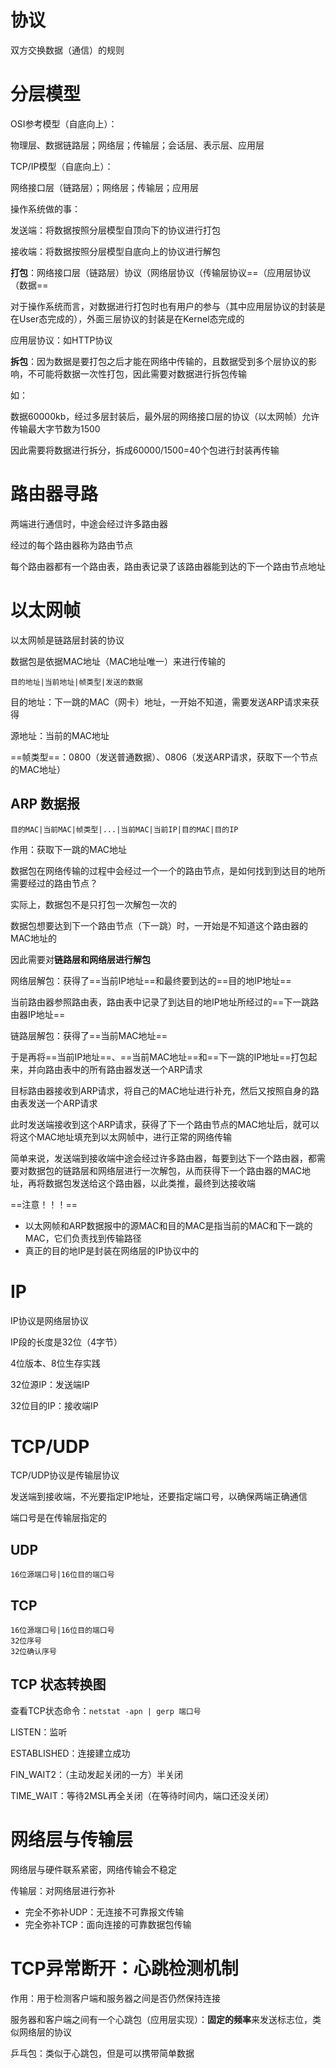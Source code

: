 # 协议

双方交换数据（通信）的规则



# 分层模型

OSI参考模型（自底向上）：

物理层、数据链路层；网络层；传输层；会话层、表示层、应用层

TCP/IP模型（自底向上）：

网络接口层（链路层）；网络层；传输层；应用层



操作系统做的事：

发送端：将数据按照分层模型自顶向下的协议进行打包

接收端：将数据按照分层模型自底向上的协议进行解包



**打包**：网络接口层（链路层）协议（网络层协议（传输层协议==（应用层协议（数据==

对于操作系统而言，对数据进行打包时也有用户的参与（其中应用层协议的封装是在User态完成的），外面三层协议的封装是在Kernel态完成的

应用层协议：如HTTP协议



**拆包**：因为数据是要打包之后才能在网络中传输的，且数据受到多个层协议的影响，不可能将数据一次性打包，因此需要对数据进行拆包传输

如：

数据60000kb，经过多层封装后，最外层的网络接口层的协议（以太网帧）允许传输最大字节数为1500

因此需要将数据进行拆分，拆成60000/1500=40个包进行封装再传输



# 路由器寻路

两端进行通信时，中途会经过许多路由器

经过的每个路由器称为路由节点

每个路由器都有一个路由表，路由表记录了该路由器能到达的下一个路由节点地址



# 以太网帧

以太网帧是链路层封装的协议

数据包是依据MAC地址（MAC地址唯一）来进行传输的

```
目的地址|当前地址|帧类型|发送的数据
```

目的地址：下一跳的MAC（网卡）地址，一开始不知道，需要发送ARP请求来获得

源地址：当前的MAC地址

==帧类型==：0800（发送普通数据）、0806（发送ARP请求，获取下一个节点的MAC地址）



## ARP 数据报

```
目的MAC|当前MAC|帧类型|...|当前MAC|当前IP|目的MAC|目的IP
```

作用：获取下一跳的MAC地址



数据包在网络传输的过程中会经过一个一个的路由节点，是如何找到到达目的地所需要经过的路由节点？

实际上，数据包不是只打包一次解包一次的

数据包想要达到下一个路由节点（下一跳）时，一开始是不知道这个路由器的MAC地址的

因此需要对**链路层和网络层进行解包**

网络层解包：获得了==当前IP地址==和最终要到达的==目的地IP地址==

当前路由器参照路由表，路由表中记录了到达目的地IP地址所经过的==下一跳路由器IP地址==

链路层解包：获得了==当前MAC地址==

于是再将==当前IP地址==、==当前MAC地址==和==下一跳的IP地址==打包起来，并向路由表中的所有路由器发送一个ARP请求

目标路由器接收到ARP请求，将自己的MAC地址进行补充，然后又按照自身的路由表发送一个ARP请求

此时发送端接收到这个ARP请求，获得了下一个路由节点的MAC地址后，就可以将这个MAC地址填充到以太网帧中，进行正常的网络传输

简单来说，发送端到接收端中途会经过许多路由器，每要到达下一个路由器，都需要对数据包的链路层和网络层进行一次解包，从而获得下一个路由器的MAC地址，再将数据包发送给这个路由器，以此类推，最终到达接收端



==注意！！！==

- 以太网帧和ARP数据报中的源MAC和目的MAC是指当前的MAC和下一跳的MAC，它们负责找到传输路径
- 真正的目的地IP是封装在网络层的IP协议中的



# IP

IP协议是网络层协议

IP段的长度是32位（4字节）

4位版本、8位生存实践

32位源IP：发送端IP

32位目的IP：接收端IP



# TCP/UDP

TCP/UDP协议是传输层协议

发送端到接收端，不光要指定IP地址，还要指定端口号，以确保两端正确通信

端口号是在传输层指定的



## UDP

```
16位源端口号|16位目的端口号
```



## TCP

```
16位源端口号|16位目的端口号
32位序号
32位确认序号
```



## TCP 状态转换图

查看TCP状态命令：`netstat -apn | gerp 端口号`

LISTEN：监听

ESTABLISHED：连接建立成功

FIN_WAIT2：（主动发起关闭的一方）半关闭

TIME_WAIT：等待2MSL再全关闭（在等待时间内，端口还没关闭）







# 网络层与传输层

网络层与硬件联系紧密，网络传输会不稳定

传输层：对网络层进行弥补

- 完全不弥补UDP：无连接不可靠报文传输
- 完全弥补TCP：面向连接的可靠数据包传输



# TCP异常断开：心跳检测机制

作用：用于检测客户端和服务器之间是否仍然保持连接



服务器和客户端之间有一个心跳包（应用层实现）：**固定的频率**来发送标志位，类似网络层的协议

乒乓包：类似于心跳包，但是可以携带简单数据